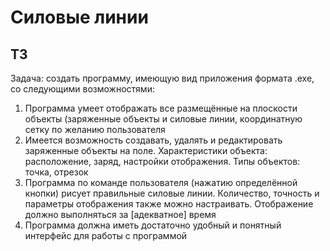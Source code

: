 # Силовые линии

## ТЗ
Задача: создать программу, имеющую вид приложения формата .exe, со следующими возможностями:
1) Программа умеет отображать все размещённые на плоскости объекты (заряженные объекты и силовые линии, координатную сетку по желанию пользователя
2) Имеется возможность создавать, удалять и редактировать заряженные объекты на поле. Характеристики объекта: расположение, заряд, настройки отображения. Типы объектов: точка, отрезок
3) Программа по команде пользователя (нажатию определённой кнопки) рисует правильные силовые линии. Количество, точность и параметры отображения также можно настраивать. Отображение должно выполняться за [адекватное] время
3) Программа должна иметь достаточно удобный и понятный  интерфейс для работы с программой

